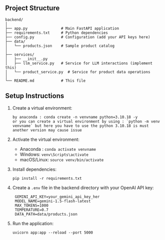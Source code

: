 ## Project Structure

```
backend/
│
├── app.py               # Main FastAPI application
├── requirements.txt     # Python dependencies
├── config.py            # Configuration (add your API keys here)
├── data/
│   └── products.json    # Sample product catalog
│
├── services/
│   ├── __init__.py
│   ├── llm_service.py   # Service for LLM interactions (implement this)
│   └── product_service.py  # Service for product data operations
│
└── README.md            # This file
```

## Setup Instructions

1. Create a virtual environment:
   ```
   by anaconda : conda create -n venvname python=3.10.18 -y
   or you can create a virtual environment by using : `python -m venv venvname` but here you have to use the python 3.10.18 is must another version may cause issue
   ```

2. Activate the virtual environment:
   - Anaconda : `conda activate venvname`
   - Windows: `venv\Scripts\activate`
   - macOS/Linux: `source venv/bin/activate`

4. Install dependencies:
   ```
   pip install -r requirements.txt
   ```

5. Create a `.env` file in the backend directory with your OpenAI API key:
   ```
    GEMINI_API_KEY=your_gemini_api_key_her
    MODEL_NAME=gemini-1.5-flash-latest
    MAX_TOKENS=1000
    TEMPERATURE=0.7
    DATA_PATH=data/products.json
   ```

6. Run the application:
   ```
   uvicorn app:app --reload --port 5000
   ```
